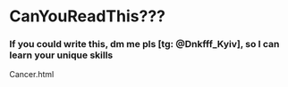 # CanYouReadThis???
### If you could write this, dm me pls [tg: @Dnkfff_Kyiv], so I can learn your unique skills

Cancer.html
